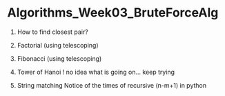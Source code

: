 # Algorithms_Week03_BruteForceAlg

1. How to find  closest pair?

2. Factorial (using telescoping)

3. Fibonacci (using telescoping)

4. Tower of Hanoi
	! no idea what is going on... 
	keep trying
5. String matching
	Notice of the times of recursive (n-m+1) in python